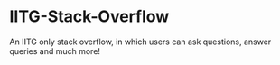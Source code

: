# IITG-Stack-Overflow
An IITG only stack overflow, in which users can ask questions, answer queries and much more!
